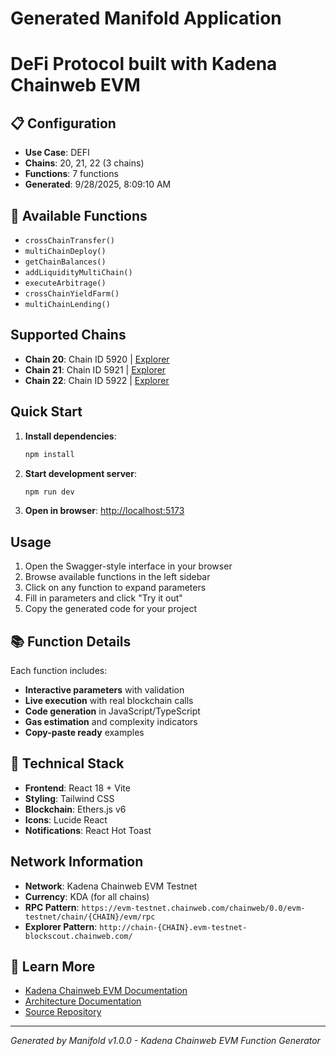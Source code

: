 # Generated Manifold Application

# **DeFi Protocol** built with Kadena Chainweb EVM

## 📋 Configuration

- **Use Case**: DEFI
- **Chains**: 20, 21, 22 (3 chains)
- **Functions**: 7 functions
- **Generated**: 9/28/2025, 8:09:10 AM

## 🎯 Available Functions

- `crossChainTransfer()`
- `multiChainDeploy()`
- `getChainBalances()`
- `addLiquidityMultiChain()`
- `executeArbitrage()`
- `crossChainYieldFarm()`
- `multiChainLending()`

## Supported Chains

- **Chain 20**: Chain ID 5920 | [Explorer](http://chain-20.evm-testnet-blockscout.chainweb.com/)
- **Chain 21**: Chain ID 5921 | [Explorer](http://chain-21.evm-testnet-blockscout.chainweb.com/)
- **Chain 22**: Chain ID 5922 | [Explorer](http://chain-22.evm-testnet-blockscout.chainweb.com/)

## Quick Start

1. **Install dependencies**:
   ```bash
   npm install
   ```

2. **Start development server**:
   ```bash
   npm run dev
   ```

3. **Open in browser**: [http://localhost:5173](http://localhost:5173)

## Usage

1. Open the Swagger-style interface in your browser
2. Browse available functions in the left sidebar
3. Click on any function to expand parameters
4. Fill in parameters and click "Try it out"
5. Copy the generated code for your project

## 📚 Function Details

Each function includes:
- **Interactive parameters** with validation
- **Live execution** with real blockchain calls
- **Code generation** in JavaScript/TypeScript
- **Gas estimation** and complexity indicators
- **Copy-paste ready** examples

## 🔧 Technical Stack

- **Frontend**: React 18 + Vite
- **Styling**: Tailwind CSS
- **Blockchain**: Ethers.js v6
- **Icons**: Lucide React
- **Notifications**: React Hot Toast

## Network Information

- **Network**: Kadena Chainweb EVM Testnet
- **Currency**: KDA (for all chains)
- **RPC Pattern**: `https://evm-testnet.chainweb.com/chainweb/0.0/evm-testnet/chain/{CHAIN}/evm/rpc`
- **Explorer Pattern**: `http://chain-{CHAIN}.evm-testnet-blockscout.chainweb.com/`

## 📖 Learn More

- [Kadena Chainweb EVM Documentation](https://kadena.io)
- [Architecture Documentation](../architecture.md)
- [Source Repository](https://github.com/sohampawar1866/manifold)

---
*Generated by Manifold v1.0.0 - Kadena Chainweb EVM Function Generator*